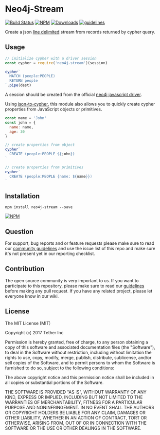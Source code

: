 # Neo4j-Stream

[![Build Status](https://travis-ci.org/tether/neo4j-stream.svg?branch=master)](https://travis-ci.org/tether/neo4j-stream)
[![NPM](https://img.shields.io/npm/v/neo4j-stream.svg)](https://www.npmjs.com/package/neo4j-stream)
[![Downloads](https://img.shields.io/npm/dm/neo4j-stream.svg)](http://npm-stat.com/charts.html?package=neo4j-stream)
[![guidelines](https://tether.github.io/contribution-guide/badge-guidelines.svg)](https://github.com/tether/contribution-guide)

Create a json [line delimited](https://en.wikipedia.org/wiki/JSON_Streaming#Line_delimited_JSON) stream from records returned by cypher query.

## Usage

```js
// initialize cypher with a driver session
const cypher = require('neo4j-stream')(session)

cypher`
  MATCH (people:PEOPLE)
  RETURN people
`.pipe(dest)
```

A session should be created from the official [neo4j javascript driver](https://github.com/neo4j/neo4j-javascript-driver).

Using [json-to-cypher](https://github.com/bredele/json-to-cypher), this module also allows you to quickly create cypher properties from JavaScript objects or primitives.

```js
const name = 'John'
const john = {
  name: name,
  age: 30
}

// create properties from object
cypher`
  CREATE (people:PEOPLE ${john})
`

// create properties from primitives
cypher`
  CREATE (people:PEOPLE {name: ${name}})
`
```

## Installation

```shell
npm install neo4j-stream --save
```

[![NPM](https://nodei.co/npm/neo4j-stream.png)](https://nodei.co/npm/neo4j-stream/)


## Question

For support, bug reports and or feature requests please make sure to read our
<a href="https://github.com/tether/contribution-guide/blob/master/community.md" target="_blank">community guidelines</a> and use the issue list of this repo and make sure it's not present yet in our reporting checklist.

## Contribution

The open source community is very important to us. If you want to participate to this repository, please make sure to read our <a href="https://github.com/tether/contribution-guide" target="_blank">guidelines</a> before making any pull request. If you have any related project, please let everyone know in our wiki.

## License

The MIT License (MIT)

Copyright (c) 2017 Tether Inc

Permission is hereby granted, free of charge, to any person obtaining a copy of this software and associated documentation files (the "Software"), to deal in the Software without restriction, including without limitation the rights to use, copy, modify, merge, publish, distribute, sublicense, and/or sell copies of the Software, and to permit persons to whom the Software is furnished to do so, subject to the following conditions:

The above copyright notice and this permission notice shall be included in all copies or substantial portions of the Software.

THE SOFTWARE IS PROVIDED "AS IS", WITHOUT WARRANTY OF ANY KIND, EXPRESS OR IMPLIED, INCLUDING BUT NOT LIMITED TO THE WARRANTIES OF MERCHANTABILITY, FITNESS FOR A PARTICULAR PURPOSE AND NONINFRINGEMENT. IN NO EVENT SHALL THE AUTHORS OR COPYRIGHT HOLDERS BE LIABLE FOR ANY CLAIM, DAMAGES OR OTHER LIABILITY, WHETHER IN AN ACTION OF CONTRACT, TORT OR OTHERWISE, ARISING FROM, OUT OF OR IN CONNECTION WITH THE SOFTWARE OR THE USE OR OTHER DEALINGS IN THE SOFTWARE.
